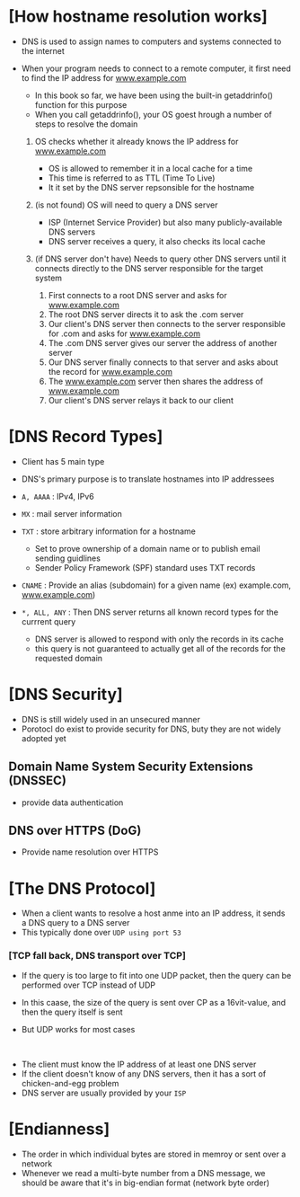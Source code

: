 # [How hostname resolution works]

- DNS is used to assign names to computers and systems connected to the internet
- When your program needs to connect to a remote computer, it first need to find the IP address for www.example.com
	 - In this book so far, we have been using the built-in getaddrinfo() function for this purpose
	 - When you call getaddrinfo(), your OS goest hrough a number of steps to resolve the domain

	 1. OS checks whether it already knows the IP address for www.example.com
	 	- OS is allowed to remember it in a local cache for a time
	 	- This time is referred to as TTL (Time To Live)
	 	- It it set by the DNS server repsonsible for the hostname

 	2. (is not found) OS will need to query a DNS server
 		- ISP (Internet Service Provider) but also many publicly-available DNS servers
 		- DNS server receives a query, it also checks its local cache

 	3. (if DNS server don't have) Needs to query other DNS servers until it connects directly to the DNS server responsible for the target system

		1. First connects to a root DNS server and asks for www.example.com
		2. The root DNS server directs it to ask the .com server
		3. Our client's DNS server then connects to the server responsible for .com and asks for www.example.com
		4. The .com DNS server gives our server the address of another server
		5. Our DNS server finally connects to that server and asks about the record for www.example.com
		6. The www.example.com server then shares the address of www.example.com
		7. Our client's DNS server relays it back to our client

# [DNS Record Types]

- Client has 5 main type
- DNS's primary purpose is to translate hostnames into IP addressees

- `A, AAAA` : IPv4, IPv6
- `MX` : mail server information
- `TXT` : store arbitrary information for a hostname
	- Set to prove ownership of a domain name or to publish email sending guidlines
	- Sender Policy Framework (SPF) standard uses TXT records
- `CNAME` : Provide an alias (subdomain) for a given name (ex) example.com, www.example.com)
- `*, ALL, ANY` : Then DNS server returns all known record types for the currrent query
	- DNS server is allowed to respond with only the records in its cache
	- this query is not guaranteed to actually get all of the records for the requested domain

# [DNS Security]

- DNS is still widely used in an unsecured manner
- Porotocl do exist to provide security for DNS, buty they are not widely adopted yet

## Domain Name System Security Extensions (DNSSEC)
- provide data authentication

## DNS over HTTPS (DoG)
- Provide name resolution over HTTPS

# [The DNS Protocol]

- When a client wants to resolve a host anme into an IP address, it sends a DNS query to a DNS server
- This typically done over `UDP using port 53`

### [TCP fall back, DNS transport over TCP]

- If the query is too large to fit into one UDP packet, then the query can be performed over TCP instead of UDP

- In this caase, the size of the query is sent over CP as a 16vit-value, and then the query itself is sent

- But UDP works for most cases

<br/>

- The client must know the IP address of at least one DNS server
- If the client doesn't know of any DNS servers, then it has a sort of chicken-and-egg problem
- DNS server are usually provided by your `ISP`

# [Endianness]

- The order in which individual bytes are stored in memroy or sent over a network
- Whenever we read a multi-byte number from a DNS message, we should be aware that it's in big-endian format (network byte order)
